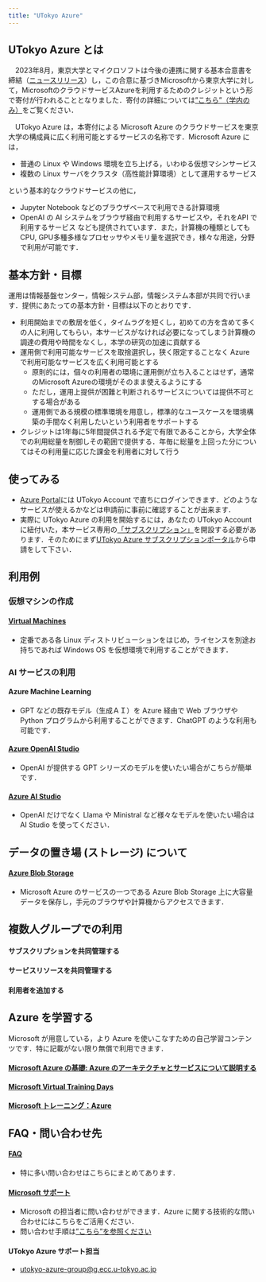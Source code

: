```yaml
---
title: "UTokyo Azure"
---
```


## UTokyo Azure とは

　2023年8月，東京大学とマイクロソフトは今後の連携に関する基本合意書を締結（[ニュースリリース](https://www.u-tokyo.ac.jp/focus/ja/articles/z1701_00012.html)）し，この合意に基づきMicrosoftから東京大学に対して，MicrosoftのクラウドサービスAzureを利用するためのクレジットという形で寄付が行われることとなりました．寄付の詳細については[”こちら”（学内のみ）](https://univtokyo.sharepoint.com/sites/utokyoportal/wiki/d/UTokyoAzure_Credit.aspx)をご覧ください．

　UTokyo Azure は，本寄付による Microsoft Azure のクラウドサービスを東京大学の構成員に広く利用可能とするサービスの名称です．Microsoft Azure には，
- 普通の Linux や Windows 環境を立ち上げる，いわゆる仮想マシンサービス
- 複数の Linux サーバをクラスタ（高性能計算環境）として運用するサービス

という基本的なクラウドサービスの他に，

- Jupyter Notebook などのブラウザベースで利用できる計算環境
- OpenAI の AI システムをブラウザ経由で利用するサービスや，それをAPI で利用するサービス
なども提供されています．また，計算機の種類としてもCPU, GPU多種多様なプロセッサやメモリ量を選択でき，様々な用途，分野で利用が可能です．


## 基本方針・目標

運用は情報基盤センター，情報システム部，情報システム本部が共同で行います．提供にあたっての基本方針・目標は以下のとおりです．

- 利用開始までの敷居を低く，タイムラグを短くし，初めての方を含めて多くの人に利用してもらい，本サービスがなければ必要になってしまう計算機の調達の費用や時間をなくし，本学の研究の加速に貢献する
- 運用側で利用可能なサービスを取捨選択し，狭く限定することなく Azure で利用可能なサービスを広く利用可能とする
  - 原則的には，個々の利用者の環境に運用側が立ち入ることはせず，通常のMicrosoft Azureの環境がそのまま使えるようにする
  - ただし，運用上提供が困難と判断されるサービスについては提供不可とする場合がある
  - 運用側である規模の標準環境を用意し，標準的なユースケースを環境構築の手間なく利用したいという利用者をサポートする
- クレジットは1年毎に5年間提供される予定で有限であることから，大学全体での利用総量を制御しその範囲で提供する．年毎に総量を上回った分についてはその利用量に応じた課金を利用者に対して行う


## 使ってみる
- [Azure Portal](https://portal.azure.com/)には UTokyo Account で直ちにログインできます．どのようなサービスが使えるかなどは申請前に事前に確認することが出来ます．
- 実際に UTokyo Azure の利用を開始するには，あなたの UTokyo Account に紐付いた，本サービス専用の[「サブスクリプション」](/research_computing/utokyo_azure/faq/subscription)を開設する必要があります．そのためにまず[UTokyo Azure サブスクリプションポータル](https://utokyo-azure-web.japaneast.cloudapp.azure.com/)から申請をして下さい．


## 利用例

### 仮想マシンの作成

#### [Virtual Machines](/research_computing/utokyo_azure/virtualmachine/)

- 定番である各 Linux ディストリビューションをはじめ，ライセンスを別途お持ちであれば Windows OS を仮想環境で利用することができます．


### AI サービスの利用

#### Azure Machine Learning

- GPT などの既存モデル（生成ＡＩ）を Azure 経由で Web ブラウザや Python プログラムから利用することができます．ChatGPT のような利用も可能です．

#### [Azure OpenAI Studio](/research_computing/utokyo_azure/openai/openai)

- OpenAI が提供する GPT シリーズのモデルを使いたい場合がこちらが簡単です．

#### [Azure AI Studio](/research_computing/utokyo_azure/openai/azureai)

- OpenAI だけでなく Llama や Ministral など様々なモデルを使いたい場合は AI Studio を使ってください．

## データの置き場 (ストレージ) について

#### [Azure Blob Storage](/research_computing/utokyo_azure/storage/)

- Microsoft Azure のサービスの一つである Azure Blob Storage 上に大容量データを保存し，手元のブラウザや計算機からアクセスできます．


## 複数人グループでの利用

#### サブスクリプションを共同管理する

#### サービスリソースを共同管理する

#### 利用者を追加する

## Azure を学習する

Microsoft が用意している，より Azure を使いこなすための自己学習コンテンツです．特に記載がない限り無償で利用できます．

#### [Microsoft Azure の基礎: Azure のアーキテクチャとサービスについて説明する](https://learn.microsoft.com/ja-jp/training/paths/azure-fundamentals-describe-azure-architecture-services/)

#### [Microsoft Virtual Training Days](https://www.microsoft.com/ja-jp/events/top/training-days)

#### [Microsoft トレーニング：Azure](https://learn.microsoft.com/ja-jp/training/azure/)

## FAQ・問い合わせ先

#### [FAQ](/research_computing/utokyo_azure/faq/)
- 特に多い問い合わせはこちらにまとめてあります．

#### [Microsoft サポート](https://portal.azure.com/#view/Microsoft_Azure_Support/HelpAndSupportBlade/~/overview)
- Microsoft の担当者に問い合わせができます．Azure に関する技術的な問い合わせにはこちらをご活用ください．
- 問い合わせ手順は[”こちら”を参照ください](/research_computing/utokyo_azure/support/)

#### UTokyo Azure サポート担当
- utokyo-azure-group@g.ecc.u-tokyo.ac.jp
